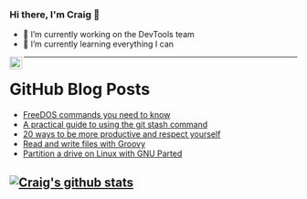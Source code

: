 ### Hi there, I'm Craig 👋

<!--
**CraigTeelFugro/CraigTeelFugro** is a ✨ _special_ ✨ repository because its `README.md` (this file) appears on your GitHub profile.

Here are some ideas to get you started:
-->

- 🔭 I’m currently working on the DevTools team
- 🌱 I’m currently learning everything I can

[<img align="left" alt="Craig Teel | LinkedIn" width="22px" src="https://cdn.jsdelivr.net/npm/simple-icons@v3/icons/linkedin.svg" />][linkedin]

---

# GitHub Blog Posts

<!-- BLOG-POST-LIST:START -->
- [FreeDOS commands you need to know](https://opensource.com/article/21/4/freedos-commands)
- [A practical guide to using the git stash command](https://opensource.com/article/21/4/git-stash)
- [20 ways to be more productive and respect yourself](https://opensource.com/article/21/4/productivity-roundup)
- [Read and write files with Groovy](https://opensource.com/article/21/4/groovy-io)
- [Partition a drive on Linux with GNU Parted](https://opensource.com/article/21/4/linux-parted-cheat-sheet)
<!-- BLOG-POST-LIST:END -->

## [![Craig's github stats](https://github-readme-stats.vercel.app/api?username=craigteelfugro)](https://github.com/anuraghazra/github-readme-stats)


[linkedin]: https://linkedin.com/in/craig-teel-b8786771
